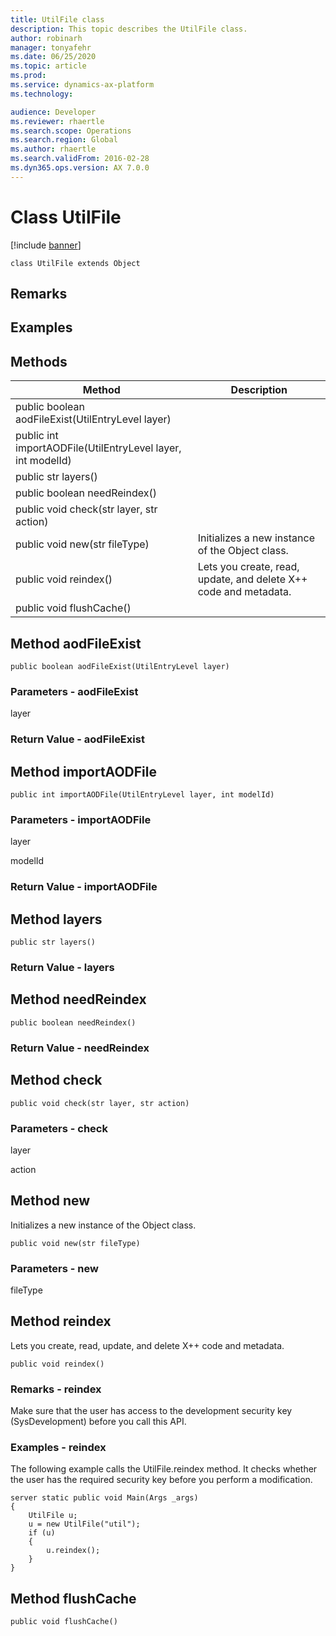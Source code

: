```yaml
---
title: UtilFile class
description: This topic describes the UtilFile class.
author: robinarh
manager: tonyafehr
ms.date: 06/25/2020
ms.topic: article
ms.prod: 
ms.service: dynamics-ax-platform
ms.technology: 

audience: Developer
ms.reviewer: rhaertle
ms.search.scope: Operations
ms.search.region: Global
ms.author: rhaertle
ms.search.validFrom: 2016-02-28
ms.dyn365.ops.version: AX 7.0.0
---
```


# Class UtilFile

[!include [banner](../../includes/banner.md)]

```xpp
class UtilFile extends Object
```

## Remarks

## Examples

## Methods

| Method                                                      | Description                                                      |
|-------------------------------------------------------------|------------------------------------------------------------------|
| public boolean aodFileExist(UtilEntryLevel layer)           |                                                                  |
| public int importAODFile(UtilEntryLevel layer, int modelId) |                                                                  |
| public str layers()                                         |                                                                  |
| public boolean needReindex()                                |                                                                  |
| public void check(str layer, str action)                    |                                                                  |
| public void new(str fileType)                               | Initializes a new instance of the Object class.                  |
| public void reindex()                                       | Lets you create, read, update, and delete X++ code and metadata. |
| public void flushCache()                                    |                                                                  |

## Method aodFileExist

```xpp
public boolean aodFileExist(UtilEntryLevel layer)
```

### Parameters - aodFileExist

layer  

### Return Value - aodFileExist

## Method importAODFile

```xpp
public int importAODFile(UtilEntryLevel layer, int modelId)
```

### Parameters - importAODFile

layer  

<!-- -->

modelId  

### Return Value - importAODFile

## Method layers

```xpp
public str layers()
```

### Return Value - layers

## Method needReindex

```xpp
public boolean needReindex()
```

### Return Value - needReindex

## Method check

```xpp
public void check(str layer, str action)
```

### Parameters - check

layer  

<!-- -->

action  

## Method new

Initializes a new instance of the Object class.

```xpp
public void new(str fileType)
```

### Parameters - new

fileType  

## Method reindex

Lets you create, read, update, and delete X++ code and metadata.

```xpp
public void reindex()
```

### Remarks - reindex

Make sure that the user has access to the development security key (SysDevelopment) before you call this API.

### Examples - reindex

The following example calls the UtilFile.reindex method. It checks whether the user has the required security key before you perform a modification.

```xpp
server static public void Main(Args _args) 
{ 
    UtilFile u; 
    u = new UtilFile("util"); 
    if (u) 
    { 
        u.reindex(); 
    } 
}
```

## Method flushCache

```xpp
public void flushCache()
```


